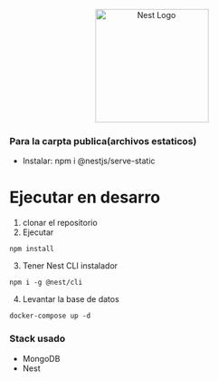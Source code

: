 <p align="center">
  <a href="http://nestjs.com/" target="blank"><img src="https://nestjs.com/img/logo-small.svg" width="200" alt="Nest Logo" /></a>
</p>

### Para la carpta publica(archivos estaticos)
- Instalar: npm i @nestjs/serve-static

# Ejecutar en desarro
1. clonar el repositorio
2. Ejecutar
```
npm install
```
3. Tener Nest CLI instalador
```
npm i -g @nest/cli
```
4. Levantar la base de datos
```
docker-compose up -d
```

### Stack usado
* MongoDB
* Nest